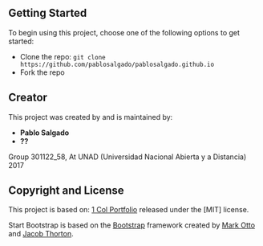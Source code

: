 ## Getting Started

To begin using this project, choose one of the following options to get started:
* Clone the repo: `git clone https://github.com/pablosalgado/pablosalgado.github.io`
* Fork the repo

## Creator

This project was created by and is maintained by:
* **Pablo Salgado**
* **??**

Group 301122_58, At UNAD (Universidad Nacional Abierta y a Distancia)
2017

## Copyright and License

This project is based on:
[1 Col Portfolio](https://startbootstrap.com/template-overviews/1-col-portfolio/) released under the [MIT] license.

Start Bootstrap is based on the [Bootstrap](http://getbootstrap.com/) framework created by [Mark Otto](https://twitter.com/mdo) and [Jacob Thorton](https://twitter.com/fat).
